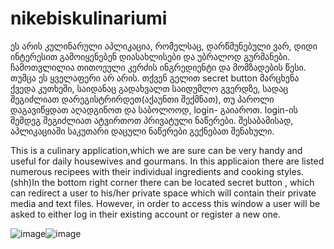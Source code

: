
# nikebiskulinariumi

ეს არის კულინარული აპლიკაცია, რომელსაც, დარწმუნებული ვარ, დიდი ინტერესით გამოიყენებენ დიასახლისები და უბრალოდ გურმანები. ჩამოთვლილია თითოეული კერძის ინგრედიენტი და მომზადების წესი. თუმცა ეს ყველაფერი არ არის. თქვენ გელით secret button მარცხენა ქვედა კუთხეში, საიდანაც გადახვალთ საიდუმლო გვერდზე, სადაც შეგიძლიათ დარეგისტრირდეთ(აქაუნთი შექმნათ), თუ პაროლი დაგავიწყდათ აღადგინოთ და საბოლოოდ, login- გაიაროთ. login-ის შემდეგ შეგიძლიათ ატვირთოთ პრივატული ნაწერები. შესაბამისად, აპლიკაციაში საკუთარი დაცული ნაწერები გექნებათ შენახული.

This is a culinary application,which we are sure can be very handy and useful for daily housewives and gourmans. In this applicaion there are listed numerous recipees with their individual ingredients and cooking styles.(shh)In the bottom right corner there can be located  secret button , which can redirect a user to his/her private space which will contain their private media and  text files. However, in order to access this window a user will be asked to either log in  their existing account or register a new one.

![image](https://user-images.githubusercontent.com/93770997/150633691-5a66f584-901f-43a9-843e-678ee093c55a.png)![image](https://user-images.githubusercontent.com/93770997/150633874-ae9ab12f-464e-4f5b-9cd6-3207a6455713.png)



